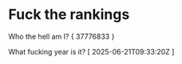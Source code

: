 # Fuck the rankings

Who the hell am I?
{ 37776833 }

What fucking year is it?
[ 2025-06-21T09:33:20Z ]
